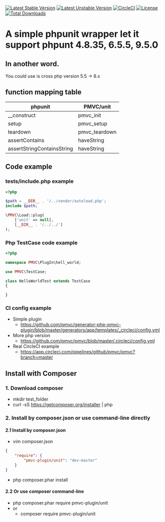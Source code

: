 [![Latest Stable Version](https://poser.pugx.org/pmvc-plugin/unit/v/stable)](https://packagist.org/packages/pmvc-plugin/unit) 
[![Latest Unstable Version](https://poser.pugx.org/pmvc-plugin/unit/v/unstable)](https://packagist.org/packages/pmvc-plugin/unit) 
[![CircleCI](https://circleci.com/gh/pmvc-plugin/unit/tree/main.svg?style=svg)](https://circleci.com/gh/pmvc-plugin/unit/tree/main)
[![License](https://poser.pugx.org/pmvc-plugin/unit/license)](https://packagist.org/packages/pmvc-plugin/unit)
[![Total Downloads](https://poser.pugx.org/pmvc-plugin/unit/downloads)](https://packagist.org/packages/pmvc-plugin/unit) 

A simple phpunit wrapper let it support phpunt 4.8.35, 6.5.5, 9.5.0
===============

## In another word.
You could use is cross php version 5.5 -> 8.x

## function mapping table

phpunit                   | PMVC/unit 
--------------------------|----------
__construct               | pmvc_init
setup                     | pmvc_setup
teardown                  | pmvc_teardown
assertContains            | haveString
assertStringContainsString| haveString


## Code example

### tests/include.php example
```php
<?php

$path = __DIR__ . '/../vendor/autoload.php';
include $path;

\PMVC\Load::plug(
    ['unit' => null],
    [__DIR__ . '/../../']
);
```

### Php TestCase code example
```php
<?php

namespace PMVC\PlugIn\hell_world;

use PMVC\TestCase;

class HelloWorldTest extends TestCase
{

}
```

### CI config example
* Simple plugin
   * https://github.com/pmvc/generator-php-pmvc-plugin/blob/master/generators/app/templates/_circleci/config.yml
* More php version
   * https://github.com/pmvc/pmvc/blob/master/.circleci/config.yml
* Real CircleCI example
   * https://app.circleci.com/pipelines/github/pmvc/pmvc?branch=master



## Install with Composer
### 1. Download composer
   * mkdir test_folder
   * curl -sS https://getcomposer.org/installer | php

### 2. Install by composer.json or use command-line directly
#### 2.1 Install by composer.json
   * vim composer.json
```json
{
    "require": {
        "pmvc-plugin/unit": "dev-master"
    }
}
```
   * php composer.phar install

#### 2.2 Or use composer command-line
   * php composer.phar require pmvc-plugin/unit
   * or
      * composer require pmvc-plugin/unit

